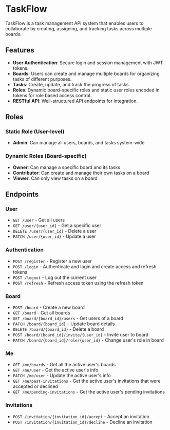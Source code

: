 # TaskFlow

TaskFlow is a task management API system that enables users to collaborate by creating, assigning, and tracking tasks across multiple boards.

## Features

- **User Authentication**: Secure login and session management with JWT tokens.
- **Boards**: Users can create and manage multiple boards for organizing tasks of different purposes.
- **Tasks**: Create, update, and track the progress of tasks.
- **Roles**: Dynamic board-specific roles and static user roles encoded in tokens for role based access control.
- **RESTful API**: Well-structured API endpoints for integration.

## Roles

### Static Role (User-level)
- **Admin**: Can manage all users, boards, and tasks system-wide

### Dynamic Roles (Board-specific)
- **Owner**: Can manage a specific board and its tasks
- **Contributor**: Can create and manage their own tasks on a board
- **Viewer**: Can only view tasks on a board

## Endpoints

### User 
- `GET /user` - Get all users  
- `GET /user/{user_id}` - Get a specific user  
- `DELETE /user/{user_id}` - Delete a user  
- `PATCH /user/{user_id}` - Update a user  

### Authentication
- `POST /register` - Register a new user  
- `POST /login` - Authenticate and login and create access and refresh tokens  
- `POST /logout` - Log out the current user  
- `POST /refresh` - Refresh access token using the refresh token

### Board
- `POST /board` - Create a new board
- `GET /board` - Get all boards
- `GET /board/{board_id}/users` - Get users of a board
- `PATCH /board/{board_id}` - Update board details  
- `DELETE /board/{board_id}` - Delete a board  
- `POST /board/{board_id}/invite/{user_id}` - Invite user to board
- `PATCH /board/{board_id}/role/{user_id}` - Change user's role in board


### Me
- `GET /me/boards` - Get all the active user's boards
- `GET /me/user` - Get the active user's info
- `PATCH /me/user` - Update the active user's info
- `GET /me/past-invitations` - Get the active user's invitations that were accepted or declined
- `GET /me/pending-invitations` - Get the active user's pending invitations

### Invitations
- `POST /invitation/{invitation_id}/accept` - Accept an invitation 
- `POST /invitation/{invitation_id}/decline` - Decline an invitation 



